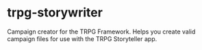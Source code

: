 # trpg-storywriter
Campaign creator for the TRPG Framework. Helps you create valid campaign files for use with the TRPG Storyteller app.
